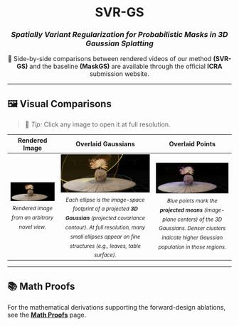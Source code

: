 <div align="center">

# SVR-GS  
### *Spatially Variant Regularization for Probabilistic Masks in 3D Gaussian Splatting*  

🎥 Side-by-side comparisons between rendered videos of our method **(SVR-GS)** and the baseline **(MaskGS)** are available through the official **ICRA** submission website.

</div>

---

## 🖼️ Visual Comparisons  
> 🔎 *Tip:* Click any image to open it at full resolution.

<table>
  <thead>
    <tr>
      <th><b>Rendered Image</b></th>
      <th><b>Overlaid Gaussians</b></th>
      <th><b>Overlaid Points</b></th>
    </tr>
  </thead>
  <tbody>
    <tr>
      <td align="center">
        <a href="images/garden_rendered_image.png">
          <img src="images/garden_rendered_image.png" alt="Rendered Image" width="320">
        </a>
        <br>
        <sub><i>Rendered image from an arbitrary novel view.</i></sub>
      </td>
      <td align="center">
        <a href="images/garden_splatts_overlay.png">
          <img src="images/garden_splatts_overlay.png" alt="Gaussians Overlaid" width="320">
        </a>
        <br>
        <sub><i>Each ellipse is the image-space footprint of a projected <b>3D Gaussian</b> (projected covariance contour). At full resolution, many small ellipses appear on fine structures (e.g., leaves, table surface).</i></sub>
      </td>
      <td align="center">
        <a href="images/garden_points_overlay.png">
          <img src="images/garden_points_overlay.png" alt="Points Overlaid" width="320">
        </a>
        <br>
        <sub><i>Blue points mark the <b>projected means</b> (image-plane centers) of the 3D Gaussians. Denser clusters indicate higher Gaussian population in those regions.</i></sub>
      </td>
    </tr>
  </tbody>
</table>

---

## 📚 Math Proofs  
For the mathematical derivations supporting the forward-design ablations, see the **[Math Proofs](https://github.com/personanonymousperson54-a11y/anonymous-3dgs-supplementary/tree/main/math_proof)** page.
